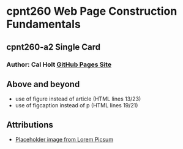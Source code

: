 # cpnt260 Web Page Construction Fundamentals
## cpnt260-a2 Single Card
### Author: Cal Holt [GitHub Pages Site](https://calholt.github.io/cpnt260-a2/)

## Above and beyond 
- use of figure instead of article (HTML lines 13/23) 
- use of figcaption instead of p (HTML lines 19/21)
## Attributions
- [Placeholder image from Lorem Picsum](https://fastly.picsum.photos/id/92/600/600.jpg?hmac=DKyWaGj6dGYngArmeeFIYAZZIOo4bMV0sG-SOeqn3u4)